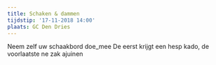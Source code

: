 ```yaml
---
title: Schaken & dammen
tijdstip: '17-11-2018 14:00'
plaats: GC Den Dries
---
```


Neem zelf uw schaakbord doe_mee
De eerst krijgt een hesp kado, de voorlaatste ne zak ajuinen
